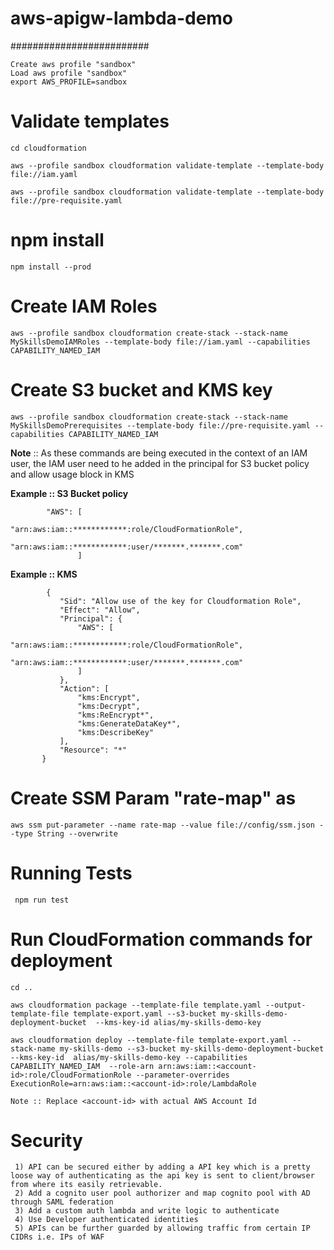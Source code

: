 # aws-apigw-lambda-demo
#########################

    Create aws profile "sandbox"
    Load aws profile "sandbox"
    export AWS_PROFILE=sandbox

   
   # Validate templates
   
    cd cloudformation
   
    aws --profile sandbox cloudformation validate-template --template-body file://iam.yaml
   
    aws --profile sandbox cloudformation validate-template --template-body file://pre-requisite.yaml
   
   # npm install
    npm install --prod
   
   # Create IAM Roles
    aws --profile sandbox cloudformation create-stack --stack-name MySkillsDemoIAMRoles --template-body file://iam.yaml --capabilities CAPABILITY_NAMED_IAM
   # Create S3 bucket and KMS key
    aws --profile sandbox cloudformation create-stack --stack-name MySkillsDemoPrerequisites --template-body file://pre-requisite.yaml --capabilities CAPABILITY_NAMED_IAM
   
   **Note** :: As these commands are being executed in the context of an IAM user, the IAM user need to he added in the principal for S3 bucket policy and allow usage block in KMS
  
  **Example :: S3 Bucket policy**
  
            "AWS": [
                       "arn:aws:iam::************:role/CloudFormationRole",
                       "arn:aws:iam::************:user/*******.*******.com"
                   ] 
                   
  **Example :: KMS**
  
            {
               "Sid": "Allow use of the key for Cloudformation Role",
               "Effect": "Allow",
               "Principal": {
                   "AWS": [
                       "arn:aws:iam::************:role/CloudFormationRole",
                        "arn:aws:iam::************:user/*******.*******.com"
                   ]
               },
               "Action": [
                   "kms:Encrypt",
                   "kms:Decrypt",
                   "kms:ReEncrypt*",
                   "kms:GenerateDataKey*",
                   "kms:DescribeKey"
               ],
               "Resource": "*"
           }  
           
  
  # Create SSM Param "rate-map" as
  
    aws ssm put-parameter --name rate-map --value file://config/ssm.json --type String --overwrite
 
 
  # Running Tests
  
     npm run test
 

  # Run CloudFormation commands for deployment
    
    cd ..
    
    aws cloudformation package --template-file template.yaml --output-template-file template-export.yaml --s3-bucket my-skills-demo-deployment-bucket  --kms-key-id alias/my-skills-demo-key
    
    aws cloudformation deploy --template-file template-export.yaml --stack-name my-skills-demo --s3-bucket my-skills-demo-deployment-bucket --kms-key-id  alias/my-skills-demo-key --capabilities CAPABILITY_NAMED_IAM  --role-arn arn:aws:iam::<account-id>:role/CloudFormationRole --parameter-overrides ExecutionRole=arn:aws:iam::<account-id>:role/LambdaRole
    
    Note :: Replace <account-id> with actual AWS Account Id
        
# Security
  
     1) API can be secured either by adding a API key which is a pretty loose way of authenticating as the api key is sent to client/browser from where its easily retrievable.
     2) Add a cognito user pool authorizer and map cognito pool with AD through SAML federation
     3) Add a custom auth lambda and write logic to authenticate
     4) Use Developer authenticated identities
     5) APIs can be further guarded by allowing traffic from certain IP CIDRs i.e. IPs of WAF
     
     

